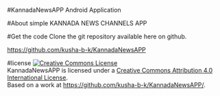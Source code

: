 #KannadaNewsAPP
Android Application

#About
simple KANNADA NEWS CHANNELS APP

#Get the code
Clone the git repository available here on github. 

https://github.com/kusha-b-k/KannadaNewsAPP




#license
<a rel="license" href="http://creativecommons.org/licenses/by/4.0/"><img alt="Creative Commons License" style="border-width:0" src="https://i.creativecommons.org/l/by/4.0/88x31.png" /></a><br /><span xmlns:dct="http://purl.org/dc/terms/" property="dct:title">KannadaNewsAPP</span> is licensed under a <a rel="license" href="http://creativecommons.org/licenses/by/4.0/">Creative Commons Attribution 4.0 International License</a>.<br />Based on a work at <a xmlns:dct="http://purl.org/dc/terms/" href="https://github.com/kusha-b-k/KannadaNewsAPP/" rel="dct:source">https://github.com/kusha-b-k/KannadaNewsAPP/</a>.


